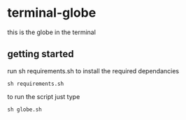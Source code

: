 # terminal-globe
this is the globe in the terminal

## getting started

run sh requirements.sh to install the required dependancies
```
sh requirements.sh
```
to run the script just type
```
sh globe.sh
```
